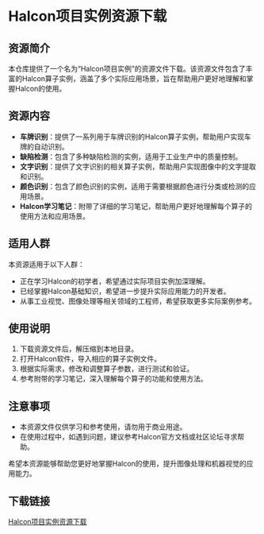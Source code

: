 # Halcon项目实例资源下载

## 资源简介

本仓库提供了一个名为“Halcon项目实例”的资源文件下载。该资源文件包含了丰富的Halcon算子实例，涵盖了多个实际应用场景，旨在帮助用户更好地理解和掌握Halcon的使用。

## 资源内容

- **车牌识别**：提供了一系列用于车牌识别的Halcon算子实例，帮助用户实现车牌的自动识别。
- **缺陷检测**：包含了多种缺陷检测的实例，适用于工业生产中的质量控制。
- **文字识别**：提供了文字识别的相关算子实例，帮助用户实现图像中的文字提取和识别。
- **颜色识别**：包含了颜色识别的实例，适用于需要根据颜色进行分类或检测的应用场景。
- **Halcon学习笔记**：附带了详细的学习笔记，帮助用户更好地理解每个算子的使用方法和应用场景。

## 适用人群

本资源适用于以下人群：

- 正在学习Halcon的初学者，希望通过实际项目实例加深理解。
- 已经掌握Halcon基础知识，希望进一步提升实际应用能力的开发者。
- 从事工业视觉、图像处理等相关领域的工程师，希望获取更多实际案例参考。

## 使用说明

1. 下载资源文件后，解压缩到本地目录。
2. 打开Halcon软件，导入相应的算子实例文件。
3. 根据实际需求，修改和调整算子参数，进行测试和验证。
4. 参考附带的学习笔记，深入理解每个算子的功能和使用方法。

## 注意事项

- 本资源文件仅供学习和参考使用，请勿用于商业用途。
- 在使用过程中，如遇到问题，建议参考Halcon官方文档或社区论坛寻求帮助。

希望本资源能够帮助您更好地掌握Halcon的使用，提升图像处理和机器视觉的应用能力。

## 下载链接

[Halcon项目实例资源下载](https://pan.quark.cn/s/a7d0ef40257c)